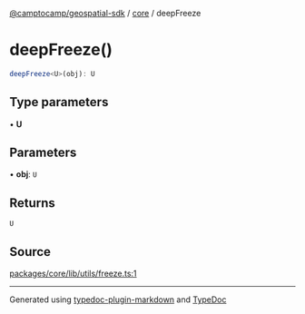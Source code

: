 [@camptocamp/geospatial-sdk](../../index.md) / [core](../index.md) / deepFreeze

# deepFreeze()

```ts
deepFreeze<U>(obj): U
```

## Type parameters

• **U**

## Parameters

• **obj**: `U`

## Returns

`U`

## Source

[packages/core/lib/utils/freeze.ts:1](https://github.com/jahow/geospatial-sdk/blob/dbfbbb6/packages/core/lib/utils/freeze.ts#L1)

***

Generated using [typedoc-plugin-markdown](https://www.npmjs.com/package/typedoc-plugin-markdown) and [TypeDoc](https://typedoc.org/)

